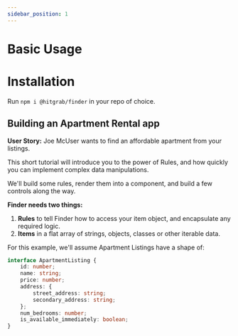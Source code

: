 ```yaml
---
sidebar_position: 1
---
```


# Basic Usage

# Installation

Run `npm i @hitgrab/finder` in your repo of choice.

## Building an Apartment Rental app

**User Story:** Joe McUser wants to find an affordable apartment from your listings.

This short tutorial will introduce you to the power of Rules, and how quickly you can implement complex data manipulations.

We'll build some rules, render them into a component, and build a few controls along the way.

**Finder needs two things:**

1. **Rules** to tell Finder how to access your item object, and encapsulate any required logic.
2. **Items** in a flat array of strings, objects, classes or other iterable data.

For this example, we'll assume Apartment Listings have a shape of:

```ts
interface ApartmentListing {
    id: number;
    name: string;
    price: number;
    address: {
        street_address: string;
        secondary_address: string;
    };
    num_bedrooms: number;
    is_available_immediately: boolean;
}
```
